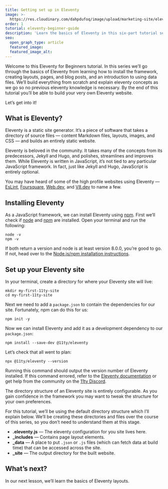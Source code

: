 ```yaml
---
title: Getting set up in Eleventy
image: >-
  https://res.cloudinary.com/dahpdufoq/image/upload/marketing-site/eleventy-beginner-tutorial-1-getting-set-up.png
order: 1
tutorial: eleventy-beginner-guide
description: 'Learn the basics of Eleventy in this six-part tutorial series. '
seo:
  open_graph_type: article
  featured_image:
  featured_image_alt:
---
```


Welcome to this Eleventy for Beginners tutorial. In this series we’ll go through the basics of Eleventy from learning how to install the framework, creating layouts, pages, and blog posts, and an introduction to using data files. We’ll build everything from scratch and explain eleventy concepts as we go so no previous eleventy knowledge is necessary. By the end of this tutorial you’ll be able to build your very own Eleventy website.

Let’s get into it\!

## What is Eleventy?

Eleventy is a static site generator. It’s a piece of software that takes a directory of source files — content Markdown files, layouts, images, and CSS — and builds an entirely static website.

Eleventy is beloved in the community. It takes many of the concepts from its predecessors, Jekyll and Hugo, and polishes, streamlines and improves them. While Eleventy is written in JavaScript, it’s not tied to any particular JavaScript framework. In fact, just like Jekyll and Hugo, JavaScript is entirely optional.

You may have heard of some of the high profile websites using Eleventy — [EsLint](https://eslint.org/), [Foursquare](https://foursquare.com/), [Web.dev](https://web.dev/), and [V8.dev](https://v8.dev/) to name a few.

## Installing Eleventy

As a JavaScript framework, we can install Eleventy using [npm](https://www.npmjs.com/). First we’ll check if [node](https://nodejs.org/en/) and [npm](https://www.npmjs.com/) are installed. Open your terminal and run the following:

```shell
node -v
npm -v
```

If both return a version and node is at least version 8.0.0, you’re good to go. If not, head over to the [Node.js/npm installation instructions](https://docs.npmjs.com/downloading-and-installing-node-js-and-npm#using-a-node-installer-to-install-nodejs-and-npm).

## Set up your Eleventy site

In your terminal, create a directory for where your Eleventy site will live:

```shell
mkdir my-first-11ty-site
cd my-first-11ty-site
```

Next we need to add a `package.json` to contain the dependencies for our site. Fortunately, npm can do this for us:

```shell
npm init -y
```

Now we can install Eleventy and add it as a development dependency to our `package.json`\:

```shell
npm install --save-dev @11ty/eleventy
```

Let’s check that all went to plan:

```shell
npx @11ty/eleventy --version
```

Running this command should output the version number of Eleventy installed. If this command errored, refer to the [Eleventy documentation](https://www.11ty.dev/docs/getting-started/) or get help from the community on the [11ty Discord](https://discord.gg/GBkBy9u).

The directory structure of an Eleventy site is entirely configurable. As you gain confidence in the framework you may want to tweak the structure for your own preferences.

For this tutorial, we’ll be using the default directory structure which I’ll explain below. We’ll be creating these directories and files over the course of this series, so you don’t need to understand them at this stage.

* **.eleventy.js** — The eleventy configuration for you site lives here.
* **\_includes** — Contains page layout elements.
* **\_data** — A place to put `.json` or `.js` files (which can fetch data at build time) that can be accessed across the site.
* **\_site** — The output directory for the built website.

## What’s next?

In our next lesson, we’ll learn the basics of Eleventy layouts.


